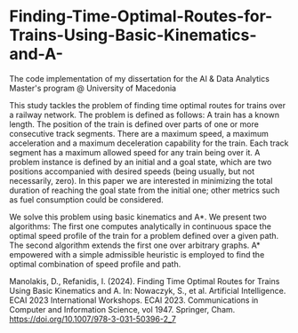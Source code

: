 # Finding-Time-Optimal-Routes-for-Trains-Using-Basic-Kinematics-and-A-
The code implementation of my dissertation for the AI &amp; Data Analytics Master's program @ University of Macedonia

This study tackles the problem of finding time optimal routes for trains over a railway network. The problem is defined as follows: A train has a known length. The position of the train is defined over parts of one or more consecutive track segments. There are a maximum speed, a maximum acceleration and a maximum deceleration capability for the train. Each track segment has a maximum allowed speed for any train being over it. A problem instance is defined by an initial and a goal state, which are two positions accompanied with desired speeds (being usually, but not necessarily, zero). In this paper we are interested in minimizing the total duration of reaching the goal state from the initial one; other metrics such as fuel consumption could be considered.

We solve this problem using basic kinematics and A*. We present two algorithms: The first one computes analytically in continuous space the optimal speed profile of the train for a problem defined over a given path. The second algorithm extends the first one over arbitrary graphs. A* empowered with a simple admissible heuristic is employed to find the optimal combination of speed profile and path.

Manolakis, D., Refanidis, I. (2024). Finding Time Optimal Routes for Trains Using Basic Kinematics and A. In: Nowaczyk, S., et al. Artificial Intelligence. ECAI 2023 International Workshops. ECAI 2023. Communications in Computer and Information Science, vol 1947. Springer, Cham. https://doi.org/10.1007/978-3-031-50396-2_7
